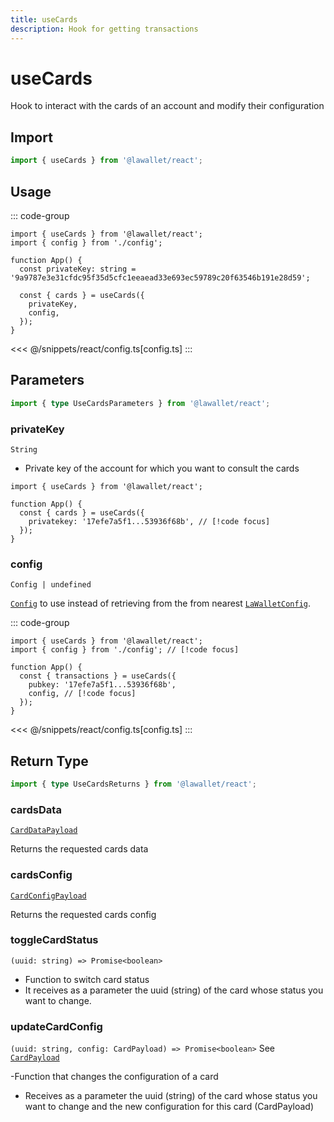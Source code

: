 ```yaml
---
title: useCards
description: Hook for getting transactions
---
```


# useCards

Hook to interact with the cards of an account and modify their configuration

## Import

```ts
import { useCards } from '@lawallet/react';
```

## Usage

::: code-group

```tsx [index.tsx]
import { useCards } from '@lawallet/react';
import { config } from './config';

function App() {
  const privateKey: string = '9a9787e3e31cfdc95f35d5cfc1eeaead33e693ec59789c20f63546b191e28d59';

  const { cards } = useCards({
    privateKey,
    config,
  });
}
```

<<< @/snippets/react/config.ts[config.ts]
:::

## Parameters

```ts
import { type UseCardsParameters } from '@lawallet/react';
```

### privateKey

`String`

- Private key of the account for which you want to consult the cards

```tsx [index.tsx]
import { useCards } from '@lawallet/react';

function App() {
  const { cards } = useCards({
    privatekey: '17efe7a5f1...53936f68b', // [!code focus]
  });
}
```

### config

`Config | undefined`

[`Config`](/react/api/createConfig#config) to use instead of retrieving from the from nearest [`LaWalletConfig`](/react/api/LaWalletConfig).

::: code-group

```tsx [index.tsx]
import { useCards } from '@lawallet/react';
import { config } from './config'; // [!code focus]

function App() {
  const { transactions } = useCards({
    pubkey: '17efe7a5f1...53936f68b',
    config, // [!code focus]
  });
}
```

<<< @/snippets/react/config.ts[config.ts]
:::

## Return Type

```ts
import { type UseCardsReturns } from '@lawallet/react';
```

### cardsData

[`CardDataPayload`](/react/api/glossary/types#cardsdatapayload)

Returns the requested cards data

### cardsConfig

[`CardConfigPayload`](/react/api/glossary/types#cardsdatapayload)

Returns the requested cards config

### toggleCardStatus

`(uuid: string) => Promise<boolean>`

- Function to switch card status
- It receives as a parameter the uuid (string) of the card whose status you want to change.

### updateCardConfig

`(uuid: string, config: CardPayload) => Promise<boolean>`
See [`CardPayload`](/react/api/glossary/types#cardpayload)

-Function that changes the configuration of a card

- Receives as a parameter the uuid (string) of the card whose status you want to change and the new configuration for this card (CardPayload)
